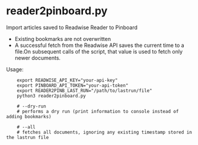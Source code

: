 # reader2pinboard.py
Import articles saved to Readwise Reader to Pinboard

- Existing bookmarks are not overwritten
- A successful fetch from the Readwise API saves the current time to a file.On subsequent calls of the script, that value is used to fetch only newer documents.

Usage:
```shell
    export READWISE_API_KEY="your-api-key"
    export PINBOARD_API_TOKEN="your-api-token"
    export READER2PINB_LAST_RUN="/path/to/lastrun/file"
    python3 reader2pinboard.py

    # --dry-run
    # performs a dry run (print information to console instead of adding bookmarks)

    # --all
    # fetches all documents, ignoring any existing timestamp stored in the lastrun file
```